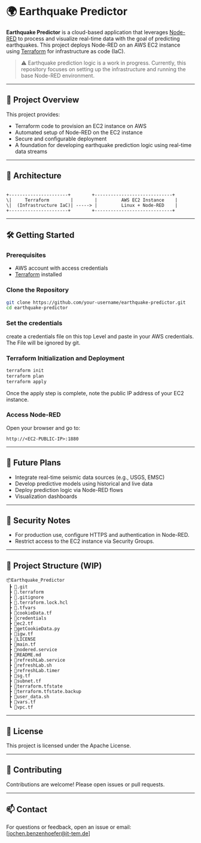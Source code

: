 # 🌍 Earthquake Predictor

**Earthquake Predictor** is a cloud-based application that leverages [Node-RED](https://nodered.org/) to process and visualize real-time data with the goal of predicting earthquakes. This project deploys Node-RED on an AWS EC2 instance using [Terraform](https://www.terraform.io/) for infrastructure as code (IaC).

> ⚠️ Earthquake prediction logic is a work in progress. Currently, this repository focuses on setting up the infrastructure and running the base Node-RED environment.

---

## 🚀 Project Overview

This project provides:

- Terraform code to provision an EC2 instance on AWS
- Automated setup of Node-RED on the EC2 instance
- Secure and configurable deployment
- A foundation for developing earthquake prediction logic using real-time data streams

---

## 🧱 Architecture

```

+----------------------+        +-----------------------------+
\|     Terraform        |        |         AWS EC2 Instance    |
\|  (Infrastructure IaC)| -----> |         Linux + Node-RED    |
+----------------------+        +-----------------------------+

````

---

## 🛠️ Getting Started

### Prerequisites

- AWS account with access credentials
- [Terraform](https://developer.hashicorp.com/terraform/install) installed

### Clone the Repository

```bash
git clone https://github.com/your-username/earthquake-predictor.git
cd earthquake-predictor
````
### Set the credentials

create a credentials file on this top Level and paste in your AWS credentials.
The File will be ignored by git.

### Terraform Initialization and Deployment

```bash
terraform init
terraform plan
terraform apply
```

Once the apply step is complete, note the public IP address of your EC2 instance.

### Access Node-RED

Open your browser and go to:

```
http://<EC2-PUBLIC-IP>:1880
```

---

## 🧪 Future Plans

* Integrate real-time seismic data sources (e.g., USGS, EMSC)
* Develop predictive models using historical and live data
* Deploy prediction logic via Node-RED flows
* Visualization dashboards

---

## 🔐 Security Notes

* For production use, configure HTTPS and authentication in Node-RED.
* Restrict access to the EC2 instance via Security Groups.

---

## 📂 Project Structure (WIP)

```
📦Earthquake_Predictor
 ┣ 📂.git
 ┣ 📂.terraform
 ┣ 📜.gitignore
 ┣ 📜.terraform.lock.hcl
 ┣ 📜.tfvars
 ┣ 📜cookieData.tf
 ┣ 📜credentials
 ┣ 📜ec2.tf
 ┣ 📜getCookieData.py
 ┣ 📜igw.tf
 ┣ 📜LICENSE
 ┣ 📜main.tf
 ┣ 📜nodered.service
 ┣ 📜README.md
 ┣ 📜refreshLab.service
 ┣ 📜refreshLab.sh
 ┣ 📜refreshLab.timer
 ┣ 📜sg.tf
 ┣ 📜subnet.tf
 ┣ 📜terraform.tfstate
 ┣ 📜terraform.tfstate.backup
 ┣ 📜user_data.sh
 ┣ 📜vars.tf
 ┗ 📜vpc.tf
```

---

## 📜 License

This project is licensed under the Apache License.

---

## 🤝 Contributing

Contributions are welcome! Please open issues or pull requests.

---

## 📫 Contact

For questions or feedback, open an issue or email: \[[jochen.benzenhoefer@it-tem.de](mailto:jochen.benzenhoefer@it-tem.de)]

